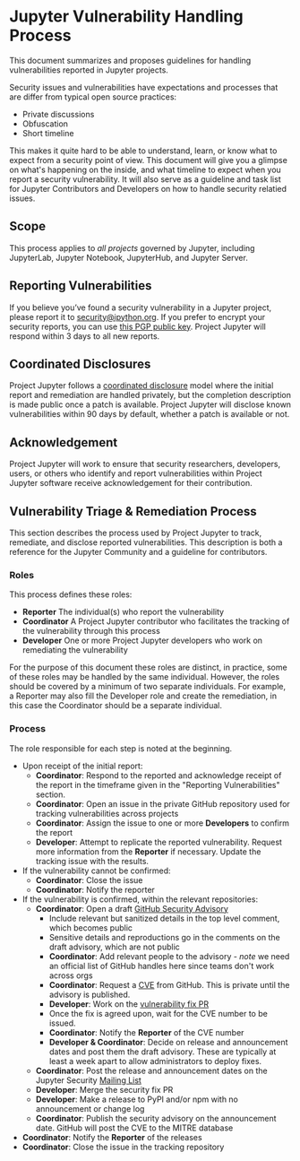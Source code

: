 # Jupyter Vulnerability Handling Process

This document summarizes and proposes guidelines for handling vulnerabilities reported in Jupyter projects. 

Security issues and vulnerabilities have expectations and processes that are differ from typical open source practices:
 - Private discussions
 - Obfuscation
 - Short timeline

This makes it quite hard to be able to understand, learn, or know what to expect from a security point of view. This document
will give you a glimpse on what's happening on the inside, and what timeline to expect when you report a security vulnerability. 
It will also serve as a guideline and task list for Jupyter Contributors and Developers on how to handle security relatied issues.

## Scope

This process applies to *all projects* governed by Jupyter, including JupyterLab, Jupyter Notebook, JupyterHub, and Jupyter Server.

## Reporting Vulnerabilities

If you believe you’ve found a security vulnerability in a Jupyter project, please report it to security@ipython.org. If you prefer 
to encrypt your security reports, you can use [this PGP public key](https://jupyter.org/assets/ipython_security.asc). Project Jupyter 
will respond within 3 days to all new reports.

## Coordinated Disclosures

Project Jupyter follows a [coordinated disclosure](https://cheatsheetseries.owasp.org/cheatsheets/Vulnerability_Disclosure_Cheat_Sheet.html#responsible-or-coordinated-disclosure)
model where the initial report and remediation are handled privately, but the completion description is made public once a patch
is available. Project Jupyter will disclose known vulnerabilities within 90 days by default, whether a patch is available or not.

## Acknowledgement

Project Jupyter will work to ensure that security researchers, developers, users, or others who identify and report vulnerabilities
within Project Jupyter software receive acknowledgement for their contribution. 

## Vulnerability Triage & Remediation Process

This section describes the process used by Project Jupyter to track, remediate, and disclose reported vulnerabilities. 
This description is both a reference for the Jupyter Community and a guideline for contributors.

### Roles

This process defines these roles:
- **Reporter** The individual(s) who report the vulnerability 
- **Coordinator** A Project Jupyter contributor who facilitates the tracking of the vulnerability through this process
- **Developer** One or more Project Jupyter developers who work on remediating the vulnerability

For the purpose of this document these roles are distinct, in practice, some of these roles may be handled by the same individual. However, the roles should be covered by a minimum of two separate individuals. For example, a Reporter may also fill the Developer role and create the remediation, in this case the Coordinator should be a separate individual.

### Process

The role responsible for each step is noted at the beginning.

- Upon receipt of the initial report:
  - **Coordinator**: Respond to the reported and acknowledge receipt of the report in the timeframe given in the "Reporting Vulnerabilities" section.
  - **Coordinator**: Open an issue in the private GitHub repository used for tracking vulnerabilities across projects
  - **Coordinator**: Assign the issue to one or more **Developers** to confirm the report
  - **Developer**: Attempt to replicate the reported vulnerability. Request more information from the **Reporter** if necessary. Update the tracking issue with the results.
- If the vulnerability cannot be confirmed:
  - **Coordinator**: Close the issue
  - **Coordinator**: Notify the reporter
- If the vulnerability is confirmed, within the relevant repositories:
  - **Coordinator**: Open a draft [GitHub Security Advisory](https://docs.github.com/en/code-security/repository-security-advisories/about-github-security-advisories-for-repositories#about-github-security-advisories)
    - Include relevant but sanitized details in the top level comment, which becomes public
    - Sensitive details and reproductions go in the comments on the draft advisory, which are not public
    - **Coordinator**: Add relevant people to the advisory - *note* we need an official list of GitHub handles here since teams don't work across orgs
    - **Coordinator**: Request a [CVE](https://docs.github.com/en/code-security/repository-security-advisories/about-github-security-advisories-for-repositories#cve-identification-numbers) from GitHub.  This is private until the advisory is published.
    - **Developer**: Work on the [vulnerability fix PR](https://docs.github.com/en/code-security/repository-security-advisories/collaborating-in-a-temporary-private-fork-to-resolve-a-repository-security-vulnerability#creating-a-temporary-private-fork)
    - Once the fix is agreed upon, wait for the CVE number to be issued.
    - **Coordinator**: Notify the **Reporter** of the CVE number
    - **Developer & Coordinator**: Decide on release and announcement dates and post them the draft advisory.  These are typically at least a week apart to allow administrators to deploy fixes.
  - **Coordinator**: Post the release and announcement dates on the Jupyter Security [Mailing List]([security@ipython.org](mailto:security@ipython.org))
  - **Developer**: Merge the security fix PR
  - **Developer**: Make a release to PyPI and/or npm with no announcement or change log
  - **Coordinator**: Publish the security advisory on the announcement date.  GitHub will post the CVE to the MITRE database
- **Coordinator**: Notify the **Reporter** of the releases
- **Coordinator**: Close the issue in the tracking repository


